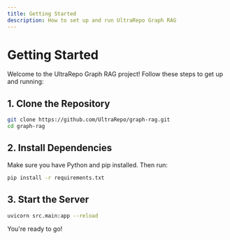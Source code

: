 ```yaml
---
title: Getting Started
description: How to set up and run UltraRepo Graph RAG
---
```


# Getting Started

Welcome to the UltraRepo Graph RAG project! Follow these steps to get up and running:

## 1. Clone the Repository

```bash
git clone https://github.com/UltraRepo/graph-rag.git
cd graph-rag
```

## 2. Install Dependencies

Make sure you have Python and pip installed. Then run:

```bash
pip install -r requirements.txt
```

## 3. Start the Server

```bash
uvicorn src.main:app --reload
```

You're ready to go!
